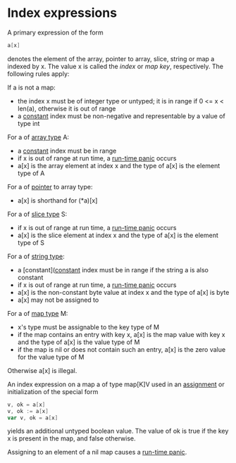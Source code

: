 # Index expressions

A primary expression of the form

```go
a[x]
```

denotes the element of the array, pointer to array, slice, string or map a indexed by x. The value x is called the *index* or *map key*, respectively. The following rules apply:

If a is not a map:

- the index x must be of integer type or untyped; it is in range if 0 <= x < len(a), otherwise it is out of range
- a [constant](/Constants/) index must be non-negative and representable by a value of type int

For a of [array type](/Types/array_types.html) A:

- a [constant](/Constants/) index must be in range
- if x is out of range at run time, a [run-time panic](/Run-time%20panics/) occurs
- a[x] is the array element at index x and the type of a[x] is the element type of A

For a of [pointer](/Types/pointer_types.html) to array type:

- a[x] is shorthand for (*a)[x]

For a of [slice type](/Types/slice_types.html) S:

- if x is out of range at run time, a [run-time panic](/Run-time%20panics/) occurs
- a[x] is the slice element at index x and the type of a[x] is the element type of S

For a of [string type](/Types/string_types.html):

- a \[constant\]([constant](/Constants/) index must be in range if the string a is also constant
- if x is out of range at run time, a [run-time panic](/Run-time%20panics/) occurs
- a[x] is the non-constant byte value at index x and the type of a[x] is byte
- a[x] may not be assigned to

For a of [map type](/Types/map_types.html) M:

- x's type must be assignable to the key type of M
- if the map contains an entry with key x, a[x] is the map value with key x and the type of a[x] is the value type of M
- if the map is nil or does not contain such an entry, a[x] is the zero value for the value type of M

Otherwise a[x] is illegal.

An index expression on a map a of type map[K]V used in an [assignment](/Properties%20of%20types%20and%20values/assignability.html) or initialization of the special form

```go
v, ok = a[x]
v, ok := a[x]
var v, ok = a[x]
```

yields an additional untyped boolean value. The value of ok is true if the key x is present in the map, and false otherwise.

Assigning to an element of a nil map causes a [run-time panic](/Run-time%20panics/).